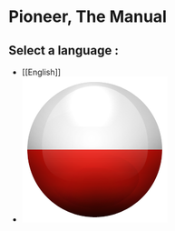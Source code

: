 # Pioneer, The Manual

## Select a language :

   - [[English]]
   - ![Polski](flag_set/pl.png)   

